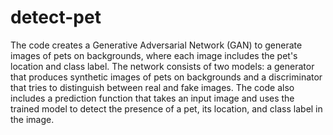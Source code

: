 # detect-pet

The code creates a Generative Adversarial Network (GAN) to generate images of pets on backgrounds, where each image includes the pet's location and class label. The network consists of two models: a generator that produces synthetic images of pets on backgrounds and a discriminator that tries to distinguish between real and fake images. The code also includes a prediction function that takes an input image and uses the trained model to detect the presence of a pet, its location, and class label in the image.
